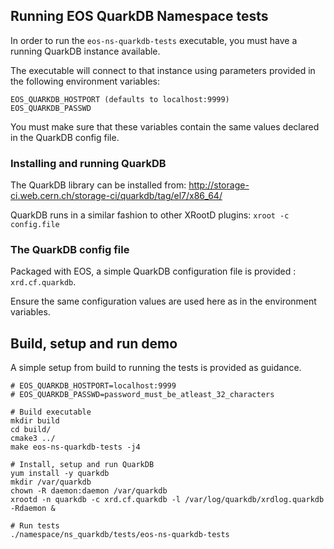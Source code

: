## Running EOS QuarkDB Namespace tests

In order to run the `eos-ns-quarkdb-tests` executable,
you must have a running QuarkDB instance available.

The executable will connect to that instance using parameters provided
in the following environment variables:

```shell
EOS_QUARKDB_HOSTPORT (defaults to localhost:9999)
EOS_QUARKDB_PASSWD
```

You must make sure that these variables contain the same values declared
in the QuarkDB config file.


### Installing and running QuarkDB

The QuarkDB library can be installed from:
http://storage-ci.web.cern.ch/storage-ci/quarkdb/tag/el7/x86_64/

QuarkDB runs in a similar fashion to other XRootD plugins: `xroot -c config.file`

### The QuarkDB config file

Packaged with EOS, a simple QuarkDB configuration file is provided :
`xrd.cf.quarkdb`.

Ensure the same configuration values are used here
as in the environment variables.

## Build, setup and run demo

A simple setup from build to running the tests is provided as guidance.

```shell
# EOS_QUARKDB_HOSTPORT=localhost:9999
# EOS_QUARKDB_PASSWD=password_must_be_atleast_32_characters

# Build executable
mkdir build
cd build/
cmake3 ../
make eos-ns-quarkdb-tests -j4

# Install, setup and run QuarkDB
yum install -y quarkdb
mkdir /var/quarkdb
chown -R daemon:daemon /var/quarkdb
xrootd -n quarkdb -c xrd.cf.quarkdb -l /var/log/quarkdb/xrdlog.quarkdb -Rdaemon &

# Run tests
./namespace/ns_quarkdb/tests/eos-ns-quarkdb-tests
```
